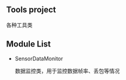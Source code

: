 Tools project
------------
各种工具类

Module List
----------
* SensorDataMonitor 

    数据监控类，用于监控数据帧率、丢包等情况